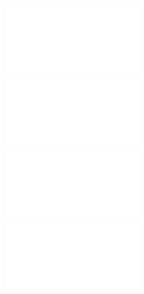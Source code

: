 ![@](steps/_.fa3ad648.md)

![@](steps/_.70b30df5.md)

![@](steps/prompt.fc67b0b2.md)

![@](steps/concept.d14f7cb4.md)